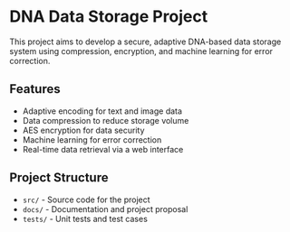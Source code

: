 # DNA Data Storage Project

This project aims to develop a secure, adaptive DNA-based data storage system using compression, encryption, and machine learning for error correction.

## Features
- Adaptive encoding for text and image data
- Data compression to reduce storage volume
- AES encryption for data security
- Machine learning for error correction
- Real-time data retrieval via a web interface

## Project Structure
- `src/` - Source code for the project
- `docs/` - Documentation and project proposal
- `tests/` - Unit tests and test cases

